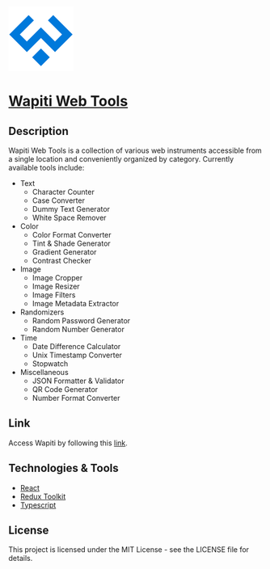 <img src='public/favicon.svg' height='128'>

# [Wapiti Web Tools](https://wapiti-web-tools.vercel.app/)

## Description

Wapiti Web Tools is a collection of various web instruments accessible from a single location and conveniently organized by category. Currently available tools include:

- Text
  - Character Counter
  - Case Converter
  - Dummy Text Generator
  - White Space Remover
- Color
  - Color Format Converter
  - Tint & Shade Generator
  - Gradient Generator
  - Contrast Checker
- Image
  - Image Cropper
  - Image Resizer
  - Image Filters
  - Image Metadata Extractor
- Randomizers
  - Random Password Generator
  - Random Number Generator
- Time
  - Date Difference Calculator
  - Unix Timestamp Converter
  - Stopwatch
- Miscellaneous
  - JSON Formatter & Validator
  - QR Code Generator
  - Number Format Converter

## Link

Access Wapiti by following this [link](https://wapiti-web-tools.vercel.app/).

## Technologies & Tools

- [React](https://react.dev/)
- [Redux Toolkit](https://redux-toolkit.js.org/)
- [Typescript](https://www.typescriptlang.org/)

## License

This project is licensed under the MIT License - see the LICENSE file for details.
